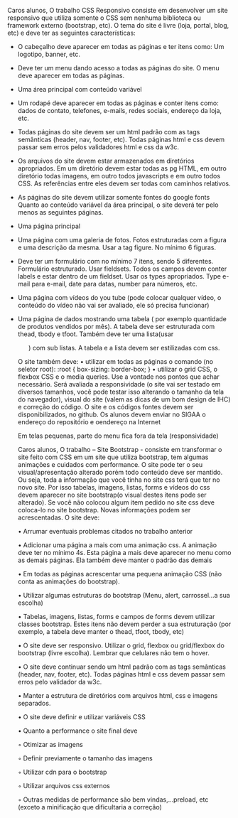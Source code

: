 Caros alunos,
O trabalho CSS Responsivo consiste em desenvolver um site responsivo
que utiliza somente o CSS sem nenhuma biblioteca ou framework externo
(bootstrap, etc). O tema do site é livre (loja, portal, blog, etc) e deve ter as
seguintes características:

- O cabeçalho deve aparecer em todas as páginas e ter itens como: Um
logotipo, banner, etc.

- Deve ter um menu dando acesso a todas as páginas do site. O menu deve
aparecer em todas as páginas.

- Uma área principal com conteúdo variável

- Um rodapé deve aparecer em todas as páginas e conter itens como: dados
de contato, telefones, e-mails, redes sociais, endereço da loja, etc.

- Todas páginas do site devem ser um html padrão com as tags semânticas
(header, nav, footer, etc). Todas páginas html e css devem passar sem erros
pelos validadores html e css da w3c.

- Os arquivos do site devem estar armazenados em diretórios apropriados.
Em um diretório devem estar todas as pg HTML, em outro diretório todas
imagens, em outro todos javascripts e em outro todos CSS. As referências
entre eles devem ser todas com caminhos relativos.

- As páginas do site devem utilizar somente fontes do google fonts
Quanto ao conteúdo variável da área principal, o site deverá ter
pelo menos as seguintes páginas.

- Uma página principal

- Uma página com uma galeria de fotos. Fotos estruturadas com a figura e
uma descrição da mesma. Usar a tag figure. No mínimo 6 figuras.

- Deve ter um formulário com no mínimo 7 itens, sendo 5 diferentes.
Formulário estruturado. Usar fieldsets. Todos os campos devem conter
labels e estar dentro de um fieldset. Usar os types apropriados. Type e-mail
para e-mail, date para datas, number para números, etc.

- Uma página com vídeos do you tube (pode colocar qualquer vídeo, o
conteúdo do vídeo não vai ser avaliado, ele só precisa funcionar)

- Uma página de dados mostrando uma tabela ( por exemplo quantidade de
produtos vendidos por mês). A tabela deve ser estruturada com thead,
tbody e tfoot. Também deve ter uma lista(usar <ul>) com sub listas. A
tabela e a lista devem ser estilizadas com css.

O site também deve:
• utilizar em todas as páginas o comando (no seletor root):
 :root { box-sizing: border-box; }
• utilizar o grid CSS, o flexbox CSS e o media queries. Use a
vontade nos pontos que achar necessário.
Será avaliada a responsividade (o site vai ser testado em diversos
tamanhos, você pode testar isso alterando o tamanho da tela do
navegador), visual do site (valem as dicas de um bom design de IHC)
e correção do código.
 O site e os códigos fontes devem ser disponibilizados, no github.
Os alunos devem enviar no SIGAA o endereço do repositório e
oendereço na Internet


Em telas pequenas, parte do menu fica fora da tela (responsividade)

Caros alunos,
O trabalho – Site Bootstrap - consiste em transformar o site feito com CSS
em um site que utiliza bootstrap, tem algumas animações e cuidados com
performance.
O site pode ter o seu visual/apresentação alterado porém todo conteúdo
deve ser mantido. Ou seja, toda a informação que você tinha no site css
terá que ter no novo site. Por isso tabelas, imagens, listas, forms e vídeos do
css devem aparecer no site bootstrap(o visual destes itens pode ser
alterado). Se você não colocou algum item pedido no site css deve coloca-lo
no site bootstrap. Novas informações podem ser acrescentadas.
O site deve:

• Arrumar eventuais problemas citados no trabalho anterior

• Adicionar uma página a mais com uma animação css. A animação
deve ter no mínimo 4s. Esta página a mais deve aparecer no menu
como as demais páginas. Ela também deve manter o padrão das
demais

• Em todas as páginas acrescentar uma pequena animação CSS (não
conta as animações do bootstrap).

• Utilizar algumas estruturas do bootstrap (Menu, alert, carrossel...a
sua escolha)

• Tabelas, imagens, listas, forms e campos de forms devem utilizar
classes bootstrap. Estes itens não devem perder a sua estruturação
(por exemplo, a tabela deve manter o thead, tfoot, tbody, etc)

• O site deve ser responsivo. Utilizar o grid, flexbox ou grid/flexbox do
bootstrap (livre escolha). Lembrar que celulares não tem o hover.

• O site deve continuar sendo um html padrão com as tags semânticas
(header, nav, footer, etc). Todas páginas html e css devem passar
sem erros pelo validador da w3c.

• Manter a estrutura de diretórios com arquivos html, css e imagens
separados.

• O site deve definir e utilizar variáveis CSS

• Quanto a performance o site final deve

◦ Otimizar as imagens

◦ Definir previamente o tamanho das imagens

◦ Utilizar cdn para o bootstrap

◦ Utilizar arquivos css externos

◦ Outras medidas de performance são bem vindas,...preload, etc
(exceto a minificação que dificultaria a correção)